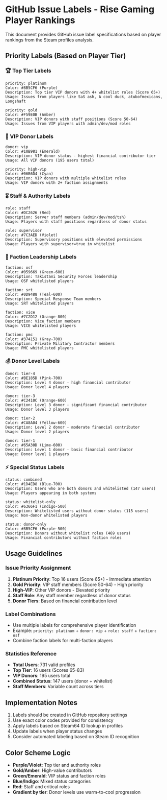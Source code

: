 # GitHub Issue Labels - Rise Gaming Player Rankings

This document provides GitHub issue label specifications based on player rankings from the Steam profiles analysis.

## Priority Labels (Based on Player Tier)

### 🏆 Top Tier Labels
```
priority: platinum
Color: #8B5CF6 (Purple)
Description: Top tier VIP donors with 4+ whitelist roles (Score 65+)
Usage: Issues from players like SaS ash, A cool duck, atubofmexicans, Longshaft
```

```
priority: gold
Color: #F59E0B (Amber)
Description: VIP donors with staff positions (Score 50-64)
Usage: Issues from VIP players with admin/dev/mod roles
```

### 💎 VIP Donor Labels
```
donor: vip
Color: #10B981 (Emerald)
Description: VIP donor status - highest financial contributor tier
Usage: All VIP donors (195 users total)
```

```
priority: high-vip
Color: #06B6D4 (Cyan)
Description: VIP donors with multiple whitelist roles
Usage: VIP donors with 2+ faction assignments
```

### 🎖️ Staff & Authority Labels
```
role: staff
Color: #DC2626 (Red)
Description: Server staff members (admin/dev/mod/tsh)
Usage: Players with staff positions regardless of donor status
```

```
role: supervisor
Color: #7C3AED (Violet)
Description: Supervisory positions with elevated permissions
Usage: Players with supervisor=true in whitelist
```

### 🚀 Faction Leadership Labels
```
faction: osf
Color: #059669 (Green-600)
Description: Takistani Security Forces leadership
Usage: OSF whitelisted players
```

```
faction: srt
Color: #0D9488 (Teal-600)
Description: Special Response Team members
Usage: SRT whitelisted players
```

```
faction: vice
Color: #7C2D12 (Orange-800)
Description: Vice faction members
Usage: VICE whitelisted players
```

```
faction: pmc
Color: #374151 (Gray-700)
Description: Private Military Contractor members
Usage: PMC whitelisted players
```

### 💰 Donor Level Labels
```
donor: tier-4
Color: #BE185D (Pink-700)
Description: Level 4 donor - high financial contributor
Usage: Donor level 4 players
```

```
donor: tier-3
Color: #C2410C (Orange-600)
Description: Level 3 donor - significant financial contributor
Usage: Donor level 3 players
```

```
donor: tier-2
Color: #CA8A04 (Yellow-600)
Description: Level 2 donor - moderate financial contributor
Usage: Donor level 2 players
```

```
donor: tier-1
Color: #65A30D (Lime-600)
Description: Level 1 donor - basic financial contributor
Usage: Donor level 1 players
```

### ⚡ Special Status Labels
```
status: combined
Color: #1D4ED8 (Blue-700)
Description: Users who are both donors and whitelisted (147 users)
Usage: Players appearing in both systems
```

```
status: whitelist-only
Color: #6366F1 (Indigo-500)
Description: Whitelisted users without donor status (115 users)
Usage: Non-donor whitelisted players
```

```
status: donor-only
Color: #8B5CF6 (Purple-500)
Description: Donors without whitelist roles (469 users)
Usage: Financial contributors without faction roles
```

## Usage Guidelines

### Issue Priority Assignment
1. **Platinum Priority**: Top 16 users (Score 65+) - Immediate attention
2. **Gold Priority**: VIP staff members (Score 50-64) - High priority
3. **High-VIP**: Other VIP donors - Elevated priority
4. **Staff Role**: Any staff member regardless of donor status
5. **Donor Tiers**: Based on financial contribution level

### Label Combinations
- Use multiple labels for comprehensive player identification
- Example: `priority: platinum` + `donor: vip` + `role: staff` + `faction: osf`
- Combine faction labels for multi-faction players

### Statistics Reference
- **Total Users**: 731 valid profiles
- **Top Tier**: 16 users (Scores 65-83)
- **VIP Donors**: 195 users total
- **Combined Status**: 147 users (donor + whitelist)
- **Staff Members**: Variable count across tiers

## Implementation Notes

1. Labels should be created in GitHub repository settings
2. Use exact color codes provided for consistency
3. Apply labels based on Steam64 ID lookup in profiles
4. Update labels when player status changes
5. Consider automated labeling based on Steam ID recognition

## Color Scheme Logic
- **Purple/Violet**: Top tier and authority roles
- **Gold/Amber**: High-value contributors
- **Green/Emerald**: VIP status and faction roles
- **Blue/Indigo**: Mixed status categories
- **Red**: Staff and critical roles
- **Gradient by tier**: Donor levels use warm-to-cool progression